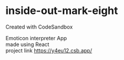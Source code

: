 # inside-out-mark-eight
Created with CodeSandbox

Emoticon interpreter App <br>
made using React <br>
project link https://y4eu12.csb.app/
